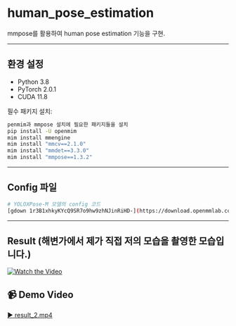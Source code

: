 # human_pose_estimation
mmpose를 활용하여 human pose estimation 기능을 구현. 

---

## 환경 설정

- Python 3.8  
- PyTorch 2.0.1  
- CUDA 11.8  

필수 패키지 설치:

```bash
penmim과 mmpose 설치에 필요한 패키지들을 설치
pip install -U openmim
mim install mmengine
mim install "mmcv==2.1.0"
mim install "mmdet==3.3.0"
mim install "mmpose==1.3.2"
```

---

##  Config 파일
```bash
# YOLOXPose-M 모델의 config 코드
[gdown 1r3B1xhkyKYcQ9SR7o9hw9zhNJinRiHD-](https://download.openmmlab.com/mmpose/v1/body_2d_keypoint/yolox_pose/yoloxpose_m_8xb32-300e_coco-640-84e9a538_20230829.pth)
```

---

## Result (해변가에서 제가 직접 저의 모습을 촬영한 모습입니다.)
[![Watch the Video](https://img.shields.io/badge/🎬%20Watch%20Demo%20Video-blue?style=for-the-badge)](https://raw.githubusercontent.com/hyunahn23/human_pose_estimation/main/result_2.mp4)
## 📹 Demo Video

[▶️ result_2.mp4](result_2.mp4)



